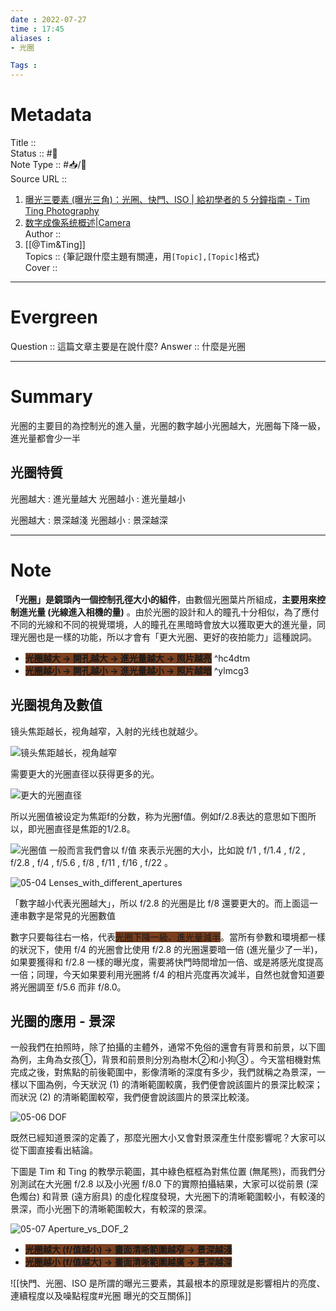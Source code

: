 ```yaml
---
date : 2022-07-27
time : 17:45
aliases :
- 光圈

Tags : 
---
```

# Metadata
Title :: <br>
Status :: #🌱 <br>
Note Type :: #📥/📰<br>
Source URL ::
1. [曝光三要素 (曝光三角)：光圈、快門、ISO | 給初學者的 5 分鐘指南 - Tim Ting Photography](https://timtingphotography.com/exposure-triangle/)
2. [数字成像系统概述|Camera](http://camera.geek-docs.com/camera-isp/digital-camera-system-intro.html)<br>
Author ::
1. [[@Tim&Ting]]<br>
Topics :: {筆記跟什麼主題有關連，用`[Topic],[Topic]`格式}<br>
Cover ::

---
# Evergreen
Question :: 這篇文章主要是在說什麼?
Answer :: 什麼是光圈

---

# Summary
光圈的主要目的為控制光的進入量，光圈的數字越小光圈越大，光圈每下降一級，進光量都會少一半

## 光圈特質
光圈越大 : 進光量越大
光圈越小 : 進光量越小

光圈越大 : 景深越淺
光圈越小 : 景深越深

---

# Note

**「光圈」是鏡頭內一個控制孔徑大小的組件**，由數個光圈葉片所組成，**主要用來控制進光量 (光線進入相機的量)** 。由於光圈的設計和人的瞳孔十分相似，為了應付不同的光線和不同的視覺環境，人的瞳孔在黑暗時會放大以獲取更大的進光量，同理光圈也是一樣的功能，所以才會有「更大光圈、更好的夜拍能力」這種說詞。

-   **<span style="background:#7a3f1f">光圈越大 → 開孔越大 → 進光量越大 → 照片越亮</span>** ^hc4dtm
-   **<span style="background:#7a3f1f">光圈越小 → 開孔越小 → 進光量越小 → 照片越暗</span>**  ^ylmcg3

## 光圈視角及數值
镜头焦距越长，视角越窄，入射的光线也就越少。

![镜头焦距越长，视角越窄](C:\Users\sssss\OneDrive\Desktop\obsidian\zettelkasten\zettelkasten\Extras\Media\image\camera-flow-11.png "镜头焦距越长，视角越窄")

需要更大的光圈直径以获得更多的光。

![更大的光圈直径](C:\Users\sssss\OneDrive\Desktop\obsidian\zettelkasten\zettelkasten\Extras\Media\image\camera-flow-12.png "更大的光圈直径")

所以光圈值被设定为焦距f的分数，称为光圈f值。例如f/2.8表达的意思如下图所以，即光圈直径是焦距的1/2.8。

![光圈值](C:\Users\sssss\OneDrive\Desktop\obsidian\zettelkasten\zettelkasten\Extras\Media\image\camera-flow-13.png "光圈值")
一般而言我們會以 f/值 來表示光圈的大小，比如說 f/1 , f/1.4 , f/2 , f/2.8 , f/4 , f/5.6 , f/8 , f/11 , f/16 , f/22 。

![](C:\Users\sssss\OneDrive\Desktop\obsidian\zettelkasten\zettelkasten\Extras\Media\image\05-04-Lenses_with_different_apertures.jpg "05-04 Lenses_with_different_apertures")

「數字越小代表光圈越大」，所以 f/2.8 的光圈是比 f/8 還要更大的。而上面這一連串數字是常見的光圈數值

數字只要每往右一格，代表<span style="background:#7a3f1f">光圈下降一級、進光量減半</span>。當所有參數和環境都一樣的狀況下，使用 f/4 的光圈會比使用 f/2.8 的光圈還要暗一倍 (進光量少了一半)，如果要獲得和 f/2.8 一樣的曝光度，需要將快門時間增加一倍、或是將感光度提高一倍；同理，今天如果要利用光圈將 f/4 的相片亮度再次減半，自然也就會知道要將光圈調至 f/5.6 而非 f/8.0。

## 光圈的應用 - 景深

一般我們在拍照時，除了拍攝的主體外，通常不免俗的還會有背景和前景，以下圖為例，主角為女孩①，背景和前景則分別為樹木②和小狗③ 。今天當相機對焦完成之後，對焦點的前後範圍中，影像清晰的深度有多少，我們就稱之為景深，一樣以下圖為例，今天狀況 (1) 的清晰範圍較廣，我們便會說該圖片的景深比較深；而狀況 (2) 的清晰範圍較窄，我們便會說該圖片的景深比較淺。

![](C:\Users\sssss\OneDrive\Desktop\obsidian\zettelkasten\zettelkasten\Extras\Media\image\05-06-DOF.jpg "05-06 DOF")

既然已經知道景深的定義了，那麼光圈大小又會對景深產生什麼影響呢？大家可以從下圖直接看出結論。

下圖是 Tim 和 Ting 的教學示範圖，其中綠色框框為對焦位置 (無尾熊)，而我們分別測試在大光圈 f/2.8 以及小光圈 f/8.0 下的實際拍攝結果，大家可以從前景 (深色燭台) 和背景 (遠方廚具) 的虛化程度發現，大光圈下的清晰範圍較小，有較淺的景深，而小光圈下的清晰範圍較大，有較深的景深。

![](C:\Users\sssss\OneDrive\Desktop\obsidian\zettelkasten\zettelkasten\Extras\Media\image\05-07-Aperture_vs_DOF_2.jpg "05-07 Aperture_vs_DOF_2")

-   **<span style="background:#7a3f1f">光圈越大 (f/值越小) → 畫面清晰範圍越窄 → 景深越淺</span>** 
-   **<span style="background:#7a3f1f">光圈越小 (f/值越大) → 畫面清晰範圍越廣 → 景深越深</span>**

![[快門、光圈、ISO 是所謂的曝光三要素，其最根本的原理就是影響相片的亮度、連續程度以及噪點程度#光圈 曝光的交互關係]]